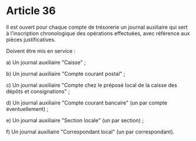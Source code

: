 # Article 36

Il est ouvert pour chaque compte de trésorerie un journal auxiliaire qui sert à l'inscription chronologique des opérations effectuées, avec référence aux pièces justificatives.

Doivent être mis en service :

a) Un journal auxiliaire "Caisse" ;

b) Un journal auxiliaire "Compte courant postal" ;

c) Un journal auxiliaire "Compte chez le préposé local de la caisse des dépôts et consignations" ;

d) Un journal auxiliaire "Compte courant bancaire" (un par compte éventuellement) ;

e) Un journal auxiliaire "Section locale" (un par section) ;

f) Un journal auxiliaire "Correspondant local" (un par correspondant).
